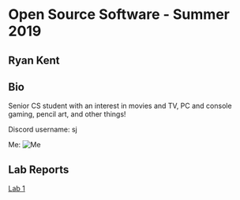 # Open Source Software - Summer 2019
## Ryan Kent

## Bio
Senior CS student with an interest in movies and TV, PC and console gaming, pencil art, and other things!

Discord username: sj

Me: ![Me](images/self.PNG)

## Lab Reports
[Lab 1](labs/lab-01/report.md)